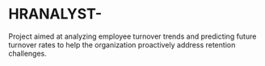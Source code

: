 # HRANALYST-
Project aimed at analyzing employee turnover trends and predicting future turnover rates to help the organization proactively address retention challenges.

